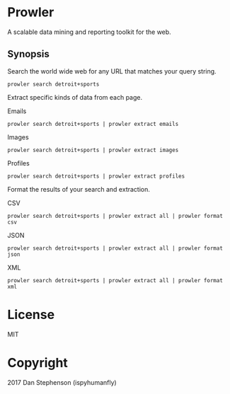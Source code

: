 # Prowler
A scalable data mining and reporting toolkit for the web.

## Synopsis
Search the world wide web for any URL that matches your query string.

    prowler search detroit+sports
    
Extract specific kinds of data from each page.

Emails

    prowler search detroit+sports | prowler extract emails

Images

    prowler search detroit+sports | prowler extract images

Profiles

    prowler search detroit+sports | prowler extract profiles

Format the results of your search and extraction.

CSV

    prowler search detroit+sports | prowler extract all | prowler format csv

JSON
    
    prowler search detroit+sports | prowler extract all | prowler format json

XML

    prowler search detroit+sports | prowler extract all | prowler format xml

# License
MIT
# Copyright
2017 Dan Stephenson (ispyhumanfly)

